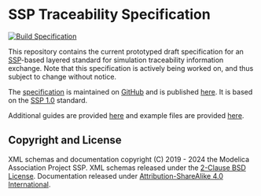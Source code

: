 # SSP Traceability Specification

[![Build Specification](https://github.com/modelica/ssp-ls-traceability/workflows/Build%20Specification/badge.svg)](https://github.com/modelica/ssp-ls-traceability/actions?query=workflow%3A%22Build+Specification%22)

This repository contains the current prototyped draft specification
for an [SSP][]-based layered standard for simulation traceability
information exchange.  Note that this specification is actively
being worked on, and thus subject to change without notice.

The [specification][spec] is maintained on [GitHub][github] and is
published [here][spec]. It is based on the [SSP 1.0][SSP10] standard.

Additional guides are provided [here][guides] and example files are
provided [here][examples].

## Copyright and License

XML schemas and documentation copyright (C) 2019 - 2024 the Modelica Association Project SSP.
XML schemas released under the [2-Clause BSD License][BSD-2].
Documentation released under [Attribution-ShareAlike 4.0 International][CC-BY-SA-4].

[SSP]: https://ssp-standard.org/
[SSP10]: https://ssp-standard.org/publications/SSP10/SystemStructureAndParameterization10.pdf
[github]: specification/index.adoc
[spec]: https://modelica.github.io/ssp-ls-traceability/master/
[guides]: https://github.com/PMSFIT/SSPTraceabilityGuides/
[examples]: https://github.com/modelica/ssp-ls-traceability-examples/
[BSD-2]: https://opensource.org/licenses/BSD-2-Clause
[CC-BY-SA-4]: https://creativecommons.org/licenses/by-sa/4.0/

